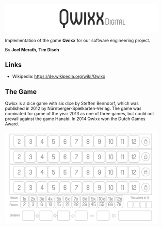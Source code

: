 ![Logo](images/qwixx_logo.png)

Implementation of the game **Qwixx** for our software engineering project.

By **Joel Merath**, **Tim Disch**

## Links
* Wikipedia: https://de.wikipedia.org/wiki/Qwixx

## The Game
Qwixx is a dice game with six dice by Steffen Benndorf, which was published in 2012 by Nürnberger-Spielkarten-Verlag. The game was nominated for game of the year 2013 as one of three games, but could not prevail against the game Hanabi. In 2014 Qwixx won the Dutch Games Award.

![Playground](images/qwixx_block.png)